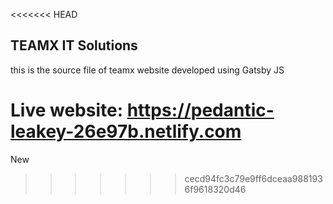 <<<<<<< HEAD

## TEAMX IT Solutions 

this is the source file of teamx website developed using Gatsby JS

Live website: https://pedantic-leakey-26e97b.netlify.com
=======
New
>>>>>>> cecd94fc3c79e9ff6dceaa9881936f9618320d46
